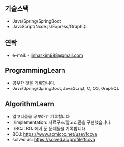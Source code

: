 ## 기술스택
- Java/Spring/SpringBoot
- JavaScript/Node.js/Express/GraphQL

## 연락
- e-mail: - jinhankim988@gmail.com

## ProgrammingLearn
- 공부한 것을 기록합니다.
- Java/Spring/SpringBoot, JavaScript, C, OS, GraphQL

## AlgorithmLearn
- 알고리즘을 공부하고 기록합니다
- ./implementation: 자료구조/알고리즘을 구현했습니다.
- ./BOJ: BOJ에서 푼 문제들을 기록합니다.
- BOJ: https://www.acmicpc.net/user/fccva
- solved.ac: https://solved.ac/profile/fccva


<!--
**jhkim988/jhkim988** is a ✨ _special_ ✨ repository because its `README.md` (this file) appears on your GitHub profile.

Here are some ideas to get you started:

- 🔭 I’m currently working on ...
- 🌱 I’m currently learning ...
- 👯 I’m looking to collaborate on ...
- 🤔 I’m looking for help with ...
- 💬 Ask me about ...
- 📫 How to reach me: ...
- 😄 Pronouns: ...
- ⚡ Fun fact: ...
-->

